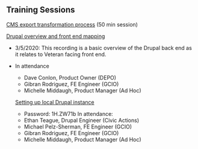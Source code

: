 ## Training Sessions 

[CMS export transformation process](https://zoom.us/rec/share/ououKJvLzEFObqfy407GQZd_Pb21aaa803Af_fRbnUkk0DDTuMYmECtM2QbJ6fjg?startTime=1582569068000) (50 min session)

[Drupal overview and front end mapping](https://zoom.us/rec/share/wvd1Ebys_1lIW5XGsmrhGbcAIt_dT6a82nMZ8vQMnhp6lRSNm5BPd6vPyz7nuc6f)
- 3/5/2020: This recording is a basic overview of the Drupal back end as it relates to Veteran facing front end. 
- In attendance
  - Dave Conlon, Product Owner (DEPO)
  - Gibran Rodriguez, FE Engineer (GCIO)
  - Michelle Middaugh, Product Manager (Ad Hoc)
  
  [Setting up local Drupal instance](https://zoom.us/rec/share/3ZJHBI7d725IbpXv72aGS5YxM629aaa82yBNr_RczEwwpKV9P2ncD52Yf-r_cwI5) 
  - Password: 1H.ZW71b
  In attendance:
  - Ethan Teague, Drupal Engineer (Civic Actions)
  - Michael Pelz-Sherman, FE Engineer (GCIO)
  - Gibran Rodriguez, FE Engineer (GCIO)
  - Michelle Middaugh, Product Manager (Ad Hoc)
